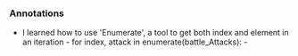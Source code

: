### Annotations ###
- I learned how to use 'Enumerate', a tool to get both index and element in an iteration - for index, attack in enumerate(battle_Attacks): -
